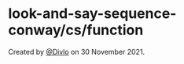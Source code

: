 # look-and-say-sequence-conway/cs/function

Created by [@Divlo](https://github.com/Divlo) on 30 November 2021.
